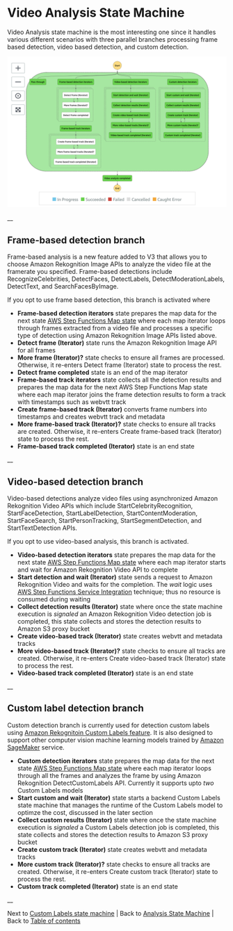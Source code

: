 # Video Analysis State Machine

Video Analysis state machine is the most interesting one since it handles various different scenarios with three parallel branches processing frame based detection, video based detection, and custom detection.

![Video analysis state machine](../../../../deployment/tutorials/images/state-machine-analysis-video.png)

__

## Frame-based detection branch

Frame-based analysis is a new feature added to V3 that allows you to choose Amazon Rekognition Image APIs to analyze the video file at the framerate you specified. Frame-based detections include RecognizeCelebrities, DetectFaces, DetectLabels, DetectModerationLabels, DetectText, and SearchFacesByImage.

If you opt to use frame based detection, this branch is activated where
* **Frame-based detection iterators** state prepares the map data for the next state [AWS Step Functions Map state](https://docs.aws.amazon.com/step-functions/latest/dg/amazon-states-language-map-state.html) where each map iterator loops through frames extracted from a video file and processes a specific type of detection using Amazon Rekognition Image APIs listed above.
* **Detect frame (Iterator)** state runs the Amazon Rekognition Image API for all frames
* **More frame (Iterator)?** state checks to ensure all frames are processed. Otherwise, it re-enters Detect frame (Iterator) state to process the rest.
* **Detect frame completed** state is an end of the map iterator
* **Frame-based track iterators** state collects all the detection results and prepares the map data for the next AWS Step Functions Map state where each map iterator joins the frame detection results to form a track with timestamps such as webvtt track
* **Create frame-based track (Iterator)** converts frame numbers into timestamps and creates webvtt track and metadata
* **More frame-based track (Iterator)?** state checks to ensure all tracks are created. Otherwise, it re-enters Create frame-based track (Iterator) state to process the rest.
* **Frame-based track completed (Iterator)** state is an end state


__

## Video-based detection branch

Video-based detections analyze video files using asynchronized Amazon Rekognition Video APIs which include StartCelebrityRecognition, StartFaceDetection, StartLabelDetection, StartContentModeration, StartFaceSearch, StartPersonTracking, StartSegmentDetection, and StartTextDetection APIs.

If you opt to use video-based analysis, this branch is activated.

* **Video-based detection iterators** state prepares the map data for the next state [AWS Step Functions Map state](https://docs.aws.amazon.com/step-functions/latest/dg/amazon-states-language-map-state.html) where each map iterator starts and wait for Amazon Rekognition Video API to complete
* **Start detection and wait (Iterator)** state sends a request to Amazon Rekognition Video and waits for the completion. The _wait_ logic uses [AWS Step Functions Service Integration](https://docs.aws.amazon.com/step-functions/latest/dg/concepts-service-integrations.html) technique; thus no resource is consumed during waiting
* **Collect detection results (Iterator)** state where once the state machine execution is _signaled_ an Amazon Rekognition Video detection job is completed, this state collects and stores the detection results to Amazon S3 proxy bucket
* **Create video-based track (Iterator)** state creates webvtt and metadata tracks
* **More video-based track (Iterator)?** state checks to ensure all tracks are created. Otherwise, it re-enters Create video-based track (Iterator) state to process the rest.
* **Video-based track completed (Iterator)** state is an end state

__

## Custom label detection branch

Custom detection branch is currently used for detection custom labels using [Amazon Rekognitoin Custom Labels feature](https://aws.amazon.com/rekognition/custom-labels-features/). It is also designed to support other computer vision machine learning models trained by [Amazon SageMaker](https://aws.amazon.com/sagemaker/) service.

* **Custom detection iterators** state prepares the map data for the next state [AWS Step Functions Map state](https://docs.aws.amazon.com/step-functions/latest/dg/amazon-states-language-map-state.html) where each map iterator loops through all the frames and analyzes the frame by using Amazon Rekognition DetectCustomLabels API. Currently it supports upto _two_ Custom Labels models
* **Start custom and wait (Iterator)** state starts a backend Custom Labels state machine that manages the runtime of the Custom Labels model to optimze the cost, discussed in the later section
* **Collect custom results (Iterator)** state where once the state machine execution is _signaled_ a Custom Labels detection job is completed, this state collects and stores the detection results to Amazon S3 proxy bucket
* **Create custom track (Iterator)** state creates webvtt and metadata tracks
* **More custom track (Iterator)?** state checks to ensure all tracks are created. Otherwise, it re-enters Create custom track (Iterator) state to process the rest.
* **Custom track completed (Iterator)** state is an end state

__


Next to [Custom Labels state machine](../../../backlog/custom-labels/README.md) | Back to [Analysis State Machine](../main/README.md) | Back to [Table of contents](../../../../README.md#table-of-contents)
